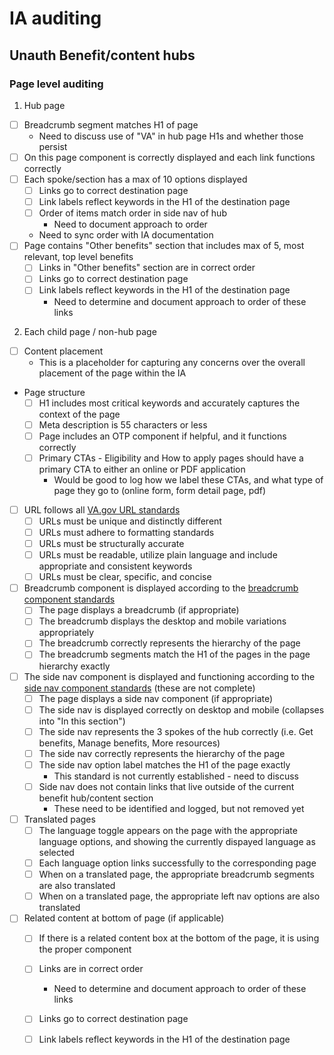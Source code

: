 # IA auditing

## Unauth Benefit/content hubs

### Page level auditing

1. Hub page
  - [ ] Breadcrumb segment matches H1 of page
    - Need to discuss use of "VA" in hub page H1s and whether those persist
  - [ ] On this page component is correctly displayed and each link functions correctly
  - [ ] Each spoke/section has a max of 10 options displayed
    - [ ] Links go to correct destination page
    - [ ] Link labels reflect keywords in the H1 of the destination page
    - [ ] Order of items match order in side nav of hub
      - Need to document approach to order
    -   Need to sync order with IA documentation
  - [ ] Page contains "Other benefits" section that includes max of 5, most relevant, top level benefits
    - [ ] Links in "Other benefits" section are in correct order
    - [ ] Links go to correct destination page
    - [ ] Link labels reflect keywords in the H1 of the destination page
      - Need to determine and document approach to order of these links
2. Each child page / non-hub page
  - [ ] Content placement
    - This is a placeholder for capturing any concerns over the overall placement of the page within the IA 
  - Page structure
    - [ ] H1 includes most critical keywords and accurately captures the context of the page
    - [ ] Meta description is 55 characters or less
    - [ ] Page includes an OTP component if helpful, and it functions correctly
    - [ ] Primary CTAs - Eligibility and How to apply pages should have a primary CTA to either an online or PDF application
      - Would be good to log how we label these CTAs, and what type of page they go to (online form, form detail page, pdf)
  - [ ] URL follows all [VA.gov URL standards](https://design.va.gov/content-style-guide/url-standards)
    - [ ] URLs must be unique and distinctly different
    - [ ] URLs must adhere to formatting standards
    - [ ] URLs must be structurally accurate
    - [ ] URLs must be readable, utilize plain language and include appropriate and consistent keywords
    - [ ] URLs must be clear, specific, and concise
  - [ ] Breadcrumb component is displayed according to the [breadcrumb component standards](https://design.va.gov/components/breadcrumbs)
    - [ ] The page displays a breadcrumb (if appropriate)
    - [ ] The breadcrumb displays the desktop and mobile variations appropriately
    - [ ] The breadcrumb correctly represents the hierarchy of the page
    - [ ] The breadcrumb segments match the H1 of the pages in the page hierarchy exactly
  - [ ] The side nav component is displayed and functioning according to the [side nav component standards](https://design.va.gov/components/sidenav) (these are not complete)
    - [ ] The page displays a side nav component (if appropriate)
    - [ ] The side nav is displayed correctly on desktop and mobile (collapses into "In this section")
    - [ ] The side nav represents the 3 spokes of the hub correctly (i.e. Get benefits, Manage benefits, More resources)
    - [ ] The side nav correctly represents the hierarchy of the page
    - [ ] The side nav option label matches the H1 of the page exactly
      - This standard is not currently established - need to discuss
    - [ ] Side nav does not contain links that live outside of the current benefit hub/content section
      - These need to be identified and logged, but not removed yet
  - [ ] Translated pages
    - [ ] The language toggle appears on the page with the appropriate language options, and showing the currently dispayed language as selected
    - [ ] Each language option links successfully to the corresponding page
    - [ ] When on a translated page, the appropriate breadcrumb segments are also translated
    - [ ] When on a translated page, the appropriate left nav options are also translated
  - [ ] Related content at bottom of page (if applicable)
    - [ ] If there is a related content box at the bottom of the page, it is using the proper component
    - [ ] Links are in correct order
      - Need to determine and document approach to order of these links
    - [ ] Links go to correct destination page
    - [ ] Link labels reflect keywords in the H1 of the destination page





